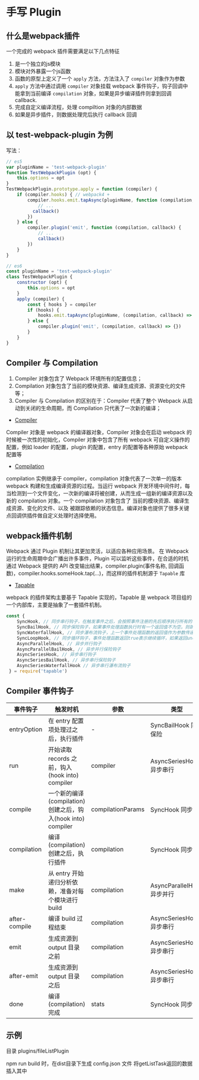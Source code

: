 # 手写 Plugin

## 什么是webpack插件

一个完成的 webpack 插件需要满足以下几点特征

1. 是一个独立的js模块
2. 模块对外暴露一个js函数
3. 函数的原型上定义了一个 `apply` 方法，方法注入了 `compiler` 对象作为参数
4. `apply` 方法中通过调用 `compiler` 对象挂载 webpack 事件钩子，钩子回调中能拿到当前编译 `compilation` 对象，如果是异步编译插件则拿到回调 callback.
5. 完成自定义编译流程，处理 compiltion 对象的内部数据
6. 如果是异步插件，则数据处理完后执行 callback 回调


## 以 test-webpack-plugin 为例

写法：

```js
// es5
var pluginName = 'test-webpack-plugin'
function TestWebpackPlugin (opt) {
	this.options = opt
}
TestWebpackPlugin.prototype.apply = function (compiler) {
	if (compiler.hooks) { // webpack4 +
    	compiler.hooks.emit.tapAsync(pluginName, function (compilation, callback) {
        	// ...
          callback()
        })
    } else {
    	compiler.plugin('emit', function (compilation, callback) {
        	// ...
            callback()
        })
    }
}

// es6
const pluginName = 'test-webpack-plugin'
class TestWebpackPlugin {
	constructor (opt) {
    	this.options = opt
    }
    apply (compiler) {
    	const { hooks } = compiler
        if (hooks) {
        	hooks.emit.tapAsync(pluginName, (compilation, callback) => {})
        } else {
        	compiler.plugin('emit', (compilation, callback) => {})
        }
    }
}
```

## Compiler 与 Compilation

1. Compiler 对象包含了 Webpack 环境所有的配置信息；
2. Compilation 对象包含了当前的模块资源、编译生成资源、资源变化的文件等；
3. Compiler 与 Compilation 的区别在于：Compiler 代表了整个 Webpack 从启动到关闭的生命周期，而 Compilation 只代表了一次新的编译；

* [Compiler](https://github.com/webpack/webpack/blob/main/lib/Compiler.js)

Compiler 对象是 webpack 的编译器对象，Compiler 对象会在启动 webpack 的时候被一次性的初始化，Compiler 对象中包含了所有 webpack 可自定义操作的配置，例如 loader 的配置，plugin 的配置，entry 的配置等各种原始 webpack 配置等


* [Compilation](https://github.com/webpack/webpack/blob/main/lib/Compilation.js)

compilation 实例继承于 compiler，compilation 对象代表了一次单一的版本 webpack 构建和生成编译资源的过程。当运行 webpack 开发环境中间件时，每当检测到一个文件变化，一次新的编译将被创建，从而生成一组新的编译资源以及新的 compilation 对象。一个 compilation 对象包含了 当前的模块资源、编译生成资源、变化的文件、以及 被跟踪依赖的状态信息。编译对象也提供了很多关键点回调供插件做自定义处理时选择使用。

## webpack插件机制

Webpack 通过 Plugin 机制让其更加灵活，以适应各种应用场景。 在 Webpack 运行的生命周期中会广播出许多事件，Plugin 可以监听这些事件，在合适的时机通过 Webpack 提供的 API 改变输出结果，compiler.plugin(事件名称, 回调函数)，compiler.hooks.someHook.tap(...)，而这样的插件机制源于 `Tapable` 库

* [Tapable](https://github.com/webpack/tapable)

webpack 的插件架构主要基于 Tapable 实现的，Tapable 是 webpack 项目组的一个内部库，主要是抽象了一套插件机制。

```js
const {
	SyncHook, // 同步串行钩子，在触发事件之后，会按照事件注册的先后顺序执行所有的事件处理函数
	SyncBailHook, // 同步保险钩子，如果事件处理函数执行时有一个返回值不为空。则跳过剩下未执行的事件处理函数
	SyncWaterfallHook, // 同步瀑布流钩子，上一个事件处理函数的返回值作为参数传递给下一个事件处理函数，依次类推
	SyncLoopHook, // 同步循环钩子，事件处理函数返回true表示继续循环，如果返回undefined的话，表示结束循环
	AsyncParallelHook, // 异步并行钩子
	AsyncParallelBailHook, // 异步并行保险钩子
	AsyncSeriesHook, // 异步串行钩子
	AsyncSeriesBailHook, // 异步串行保险钩子
	AsyncSeriesWaterfallHook // 异步串行瀑布流钩子
 } = require('tapable')
```

## Compiler 事件钩子

| 事件钩子 | 触发时机 | 参数 | 类型 |
| -- | -- | -- | -- |
| entryOption | 在 entry 配置项处理过之后，执行插件 | - | SyncBailHook 同步保险 |
| run | 开始读取 records 之前，钩入(hook into) compiler | compiler | AsyncSeriesHook 异步串行 |
| compile | 一个新的编译(compilation)创建之后，钩入(hook into) compiler | compilationParams | 	SyncHook 同步 |
| compilation | 编译(compilation)创建之后，执行插件 | compilation | 	SyncHook 同步 |
| make | 从 entry 开始递归分析依赖，准备对每个模块进行 build | compilation | AsyncParallelHook 异步并行 |
| after-compile | 编译 build 过程结束 | compilation | AsyncSeriesHook 异步串行 |
| emit | 生成资源到 output 目录之前 | compilation | AsyncSeriesHook 异步串行 |
| after-emit | 生成资源到 output 目录之后 | compilation | AsyncSeriesHook 异步串行 |
| done | 编译(compilation)完成 | stats | SyncHook 同步 |

## 示例

目录 plugins/fileListPlugin

npm run build 时，在dist目录下生成 config.json 文件 将getListTask返回的数据插入其中